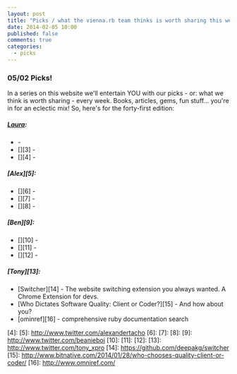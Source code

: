 ```yaml
---
layout: post
title: "Picks / what the vienna.rb team thinks is worth sharing this week"
date: 2014-02-05 10:00
published: false
comments: true
categories:
  - picks
---
```


### 05/02 Picks!

In a series on this website we'll entertain YOU with our picks - or: what we think is worth sharing - every week.
Books, articles, gems, fun stuff... you're in for an eclectic mix! So, here's for the forty-first edition:

##### [Laura][1]:
  - [][2] -
  - [][3] -
  - [][4] -

##### [Alex][5]:
  - [][6] -
  - [][7] -
  - [][8] -

##### [Ben][9]:
  - [][10] -
  - [][11] -
  - [][12] -

##### [Tony][13]:
  - [Switcher][14] - The website switching extension you always wanted. A Chrome Extension for devs.
  - [Who Dictates Software Quality: Client or Coder?][15] - And how about you?
  - [ominref][16] - comprehensive ruby documentation search


[1]: http://www.twitter.com/alicetragedy
[2]:
[3]:
[4]:
[5]: http://www.twitter.com/alexandertacho
[6]:
[7]:
[8]:
[9]: http://www.twitter.com/beanieboi
[10]:
[11]:
[12]:
[13]: http://www.twitter.com/tony_xpro
[14]: https://github.com/deepakg/switcher
[15]: http://www.bitnative.com/2014/01/28/who-chooses-quality-client-or-coder/
[16]: http://www.omniref.com/
